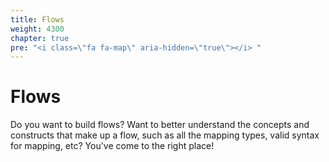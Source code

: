 ```yaml
---
title: Flows
weight: 4300
chapter: true
pre: "<i class=\"fa fa-map\" aria-hidden=\"true\"></i> "
---
```


# Flows

Do you want to build flows? Want to better understand the concepts and constructs that make up a flow, such as all the mapping types, valid syntax for mapping, etc? You've come to the right place!